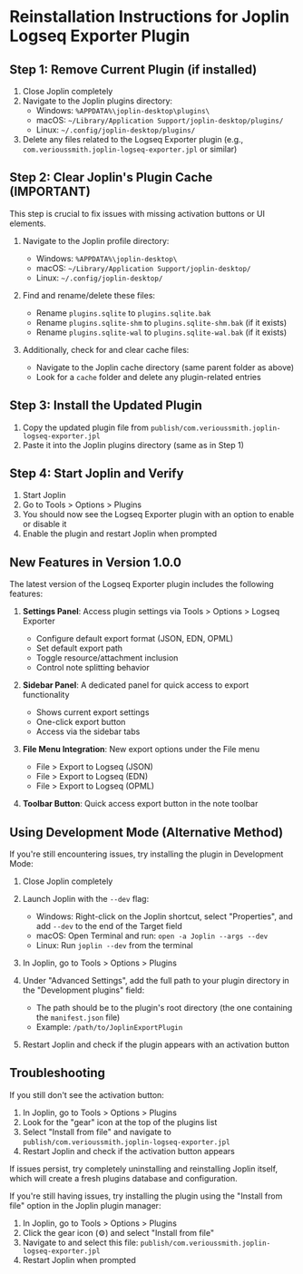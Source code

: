 # Reinstallation Instructions for Joplin Logseq Exporter Plugin

## Step 1: Remove Current Plugin (if installed)

1. Close Joplin completely
2. Navigate to the Joplin plugins directory:
   - Windows: `%APPDATA%\joplin-desktop\plugins\`
   - macOS: `~/Library/Application Support/joplin-desktop/plugins/`
   - Linux: `~/.config/joplin-desktop/plugins/`
3. Delete any files related to the Logseq Exporter plugin (e.g., `com.verioussmith.joplin-logseq-exporter.jpl` or similar)

## Step 2: Clear Joplin's Plugin Cache (IMPORTANT)

This step is crucial to fix issues with missing activation buttons or UI elements.

1. Navigate to the Joplin profile directory:
   - Windows: `%APPDATA%\joplin-desktop\`
   - macOS: `~/Library/Application Support/joplin-desktop/`
   - Linux: `~/.config/joplin-desktop/`

2. Find and rename/delete these files:
   - Rename `plugins.sqlite` to `plugins.sqlite.bak`
   - Rename `plugins.sqlite-shm` to `plugins.sqlite-shm.bak` (if it exists)
   - Rename `plugins.sqlite-wal` to `plugins.sqlite-wal.bak` (if it exists)

3. Additionally, check for and clear cache files:
   - Navigate to the Joplin cache directory (same parent folder as above)
   - Look for a `cache` folder and delete any plugin-related entries

## Step 3: Install the Updated Plugin

1. Copy the updated plugin file from `publish/com.verioussmith.joplin-logseq-exporter.jpl`
2. Paste it into the Joplin plugins directory (same as in Step 1)

## Step 4: Start Joplin and Verify

1. Start Joplin
2. Go to Tools > Options > Plugins
3. You should now see the Logseq Exporter plugin with an option to enable or disable it
4. Enable the plugin and restart Joplin when prompted

## New Features in Version 1.0.0

The latest version of the Logseq Exporter plugin includes the following features:

1. **Settings Panel**: Access plugin settings via Tools > Options > Logseq Exporter
   - Configure default export format (JSON, EDN, OPML)
   - Set default export path
   - Toggle resource/attachment inclusion
   - Control note splitting behavior

2. **Sidebar Panel**: A dedicated panel for quick access to export functionality
   - Shows current export settings
   - One-click export button
   - Access via the sidebar tabs

3. **File Menu Integration**: New export options under the File menu
   - File > Export to Logseq (JSON)
   - File > Export to Logseq (EDN)
   - File > Export to Logseq (OPML)
   
4. **Toolbar Button**: Quick access export button in the note toolbar

## Using Development Mode (Alternative Method)

If you're still encountering issues, try installing the plugin in Development Mode:

1. Close Joplin completely
2. Launch Joplin with the `--dev` flag:
   - Windows: Right-click on the Joplin shortcut, select "Properties", and add `--dev` to the end of the Target field
   - macOS: Open Terminal and run: `open -a Joplin --args --dev`
   - Linux: Run `joplin --dev` from the terminal

3. In Joplin, go to Tools > Options > Plugins
4. Under "Advanced Settings", add the full path to your plugin directory in the "Development plugins" field:
   - The path should be to the plugin's root directory (the one containing the `manifest.json` file)
   - Example: `/path/to/JoplinExportPlugin`

5. Restart Joplin and check if the plugin appears with an activation button

## Troubleshooting

If you still don't see the activation button:

1. In Joplin, go to Tools > Options > Plugins
2. Look for the "gear" icon at the top of the plugins list
3. Select "Install from file" and navigate to `publish/com.verioussmith.joplin-logseq-exporter.jpl`
4. Restart Joplin and check if the activation button appears

If issues persist, try completely uninstalling and reinstalling Joplin itself, which will create a fresh plugins database and configuration.

If you're still having issues, try installing the plugin using the "Install from file" option in the Joplin plugin manager:

1. In Joplin, go to Tools > Options > Plugins
2. Click the gear icon (⚙️) and select "Install from file"
3. Navigate to and select this file:
   `publish/com.verioussmith.joplin-logseq-exporter.jpl`
4. Restart Joplin when prompted 